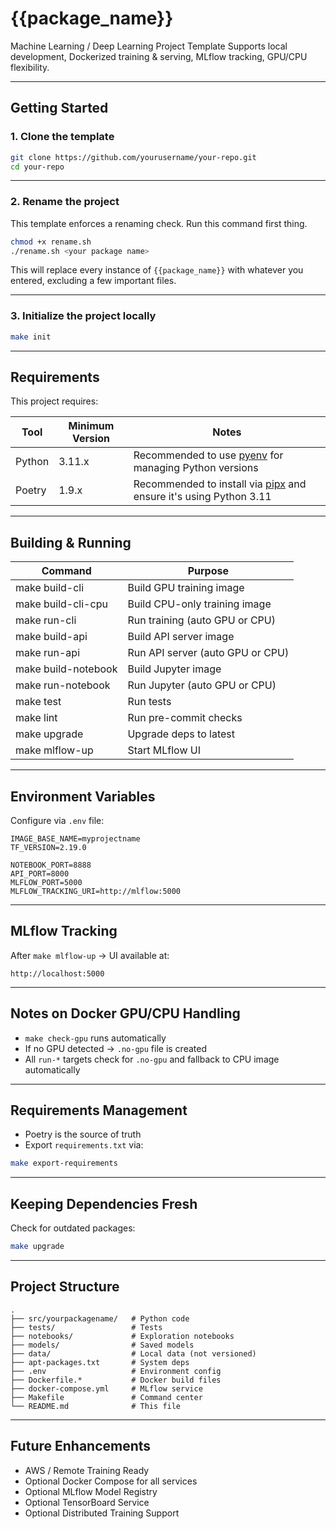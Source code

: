 # {{package_name}}

Machine Learning / Deep Learning Project Template
Supports local development, Dockerized training & serving, MLflow tracking, GPU/CPU flexibility.

---

## Getting Started

### 1. Clone the template

```bash
git clone https://github.com/yourusername/your-repo.git
cd your-repo
```

---

### 2. Rename the project

This template enforces a renaming check.
Run this command first thing.

```bash
chmod +x rename.sh
./rename.sh <your package name>
```

This will replace every instance of  `{{package_name}}` with whatever you entered, excluding a few important files.

---

### 3. Initialize the project locally

```bash
make init
```

---

## Requirements

This project requires:

|Tool|Minimum Version|Notes|
|----|----------------|-----|
|Python|3.11.x|Recommended to use [pyenv](https://github.com/pyenv/pyenv) for managing Python versions|
|Poetry|1.9.x|Recommended to install via [pipx](https://pipx.pypa.io/) and ensure it's using Python 3.11|


---

## Building & Running

|Command|Purpose|
|-------|-------|
|make build-cli|Build GPU training image|
|make build-cli-cpu|Build CPU-only training image|
|make run-cli|Run training (auto GPU or CPU)|
|make build-api|Build API server image|
|make run-api|Run API server (auto GPU or CPU)|
|make build-notebook|Build Jupyter image|
|make run-notebook|Run Jupyter (auto GPU or CPU)|
|make test|Run tests|
|make lint|Run pre-commit checks|
|make upgrade|Upgrade deps to latest|
|make mlflow-up|Start MLflow UI|

---

## Environment Variables

Configure via `.env` file:

```dotenv
IMAGE_BASE_NAME=myprojectname
TF_VERSION=2.19.0

NOTEBOOK_PORT=8888
API_PORT=8000
MLFLOW_PORT=5000
MLFLOW_TRACKING_URI=http://mlflow:5000
```

---

## MLflow Tracking

After `make mlflow-up` → UI available at:

```
http://localhost:5000
```

---

## Notes on Docker GPU/CPU Handling

- `make check-gpu` runs automatically
- If no GPU detected → `.no-gpu` file is created
- All `run-*` targets check for `.no-gpu` and fallback to CPU image automatically

---

## Requirements Management

- Poetry is the source of truth
- Export `requirements.txt` via:

```bash
make export-requirements
```

---

## Keeping Dependencies Fresh

Check for outdated packages:

```bash
make upgrade
```

---

## Project Structure

```
.
├── src/yourpackagename/   # Python code
├── tests/                 # Tests
├── notebooks/             # Exploration notebooks
├── models/                # Saved models
├── data/                  # Local data (not versioned)
├── apt-packages.txt       # System deps
├── .env                   # Environment config
├── Dockerfile.*           # Docker build files
├── docker-compose.yml     # MLflow service
├── Makefile               # Command center
└── README.md              # This file
```

---

## Future Enhancements

- AWS / Remote Training Ready
- Optional Docker Compose for all services
- Optional MLflow Model Registry
- Optional TensorBoard Service
- Optional Distributed Training Support
